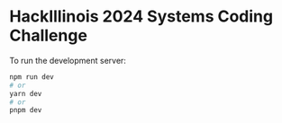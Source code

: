 # HackIllinois 2024 Systems Coding Challenge

To run the development server:

```bash
npm run dev
# or
yarn dev
# or
pnpm dev
```